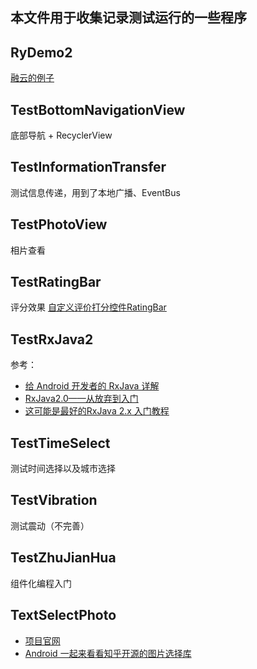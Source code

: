 ## 本文件用于收集记录测试运行的一些程序

## RyDemo2
[融云的例子](https://www.rongcloud.cn/)

## TestBottomNavigationView
底部导航 + RecyclerView

## TestInformationTransfer
测试信息传递，用到了本地广播、EventBus

## TestPhotoView
相片查看

## TestRatingBar
评分效果
[自定义评价打分控件RatingBar](https://blog.csdn.net/linglongxin24/article/details/52918701)

## TestRxJava2
参考：
- [给 Android 开发者的 RxJava 详解](https://gank.io/post/560e15be2dca930e00da1083)
- [RxJava2.0——从放弃到入门](https://www.jianshu.com/p/cd3557b1a474)
- [这可能是最好的RxJava 2.x 入门教程](https://www.jianshu.com/p/a93c79e9f689)

## TestTimeSelect
测试时间选择以及城市选择

## TestVibration
测试震动（不完善）

## TestZhuJianHua
组件化编程入门

## TextSelectPhoto
- [项目官网](https://github.com/zhihu/Matisse)
- [Android 一起来看看知乎开源的图片选择库](https://www.jianshu.com/p/382346bf0aa9)
